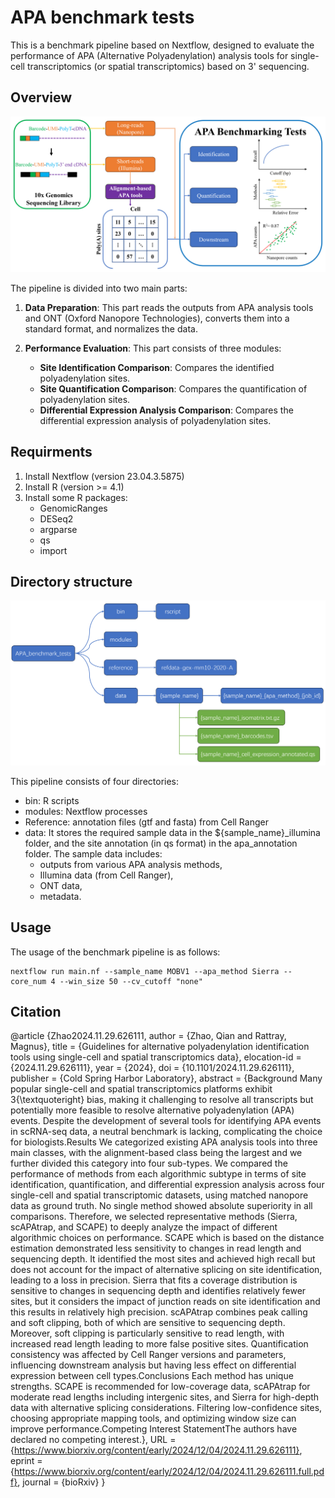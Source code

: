 # APA benchmark tests
This is a benchmark pipeline based on Nextflow, designed to evaluate the performance of APA (Alternative Polyadenylation) analysis tools for single-cell transcriptomics (or spatial transcriptomics) based on 3' sequencing.

## Overview

![pipeline overview](readme_figures/Figure1B_renew.png)


The pipeline is divided into two main parts:

1. **Data Preparation**: This part reads the outputs from APA analysis tools and ONT (Oxford Nanopore Technologies), converts them into a standard format, and normalizes the data.

2. **Performance Evaluation**: This part consists of three modules:
   - **Site Identification Comparison**: Compares the identified polyadenylation sites.
   - **Site Quantification Comparison**: Compares the quantification of polyadenylation sites.
   - **Differential Expression Analysis Comparison**: Compares the differential expression analysis of polyadenylation sites.
  
## Requirments

1. Install Nextflow (version 23.04.3.5875)
2. Install R (version >= 4.1)
3. Install some R packages:
   + GenomicRanges
   + DESeq2
   + argparse
   + qs
   + import

## Directory structure

![directory structure](readme_figures/directory_structure.png)

This pipeline consists of four directories: 

+ bin: R scripts 
+ modules: Nextflow processes 
+ Reference: annotation files (gtf and fasta) from Cell Ranger 
+ data: It stores the required sample data in the ${sample_name}_illumina folder, and the site annotation (in qs format) in the apa_annotation folder. The sample data includes: 
	- outputs from various APA analysis methods, 
	- Illumina data (from Cell Ranger), 
	- ONT data, 
	- metadata.
		
## Usage

The usage of the benchmark pipeline is as follows:

```
nextflow run main.nf --sample_name MOBV1 --apa_method Sierra --core_num 4 --win_size 50 --cv_cutoff "none"
```

## Citation
@article {Zhao2024.11.29.626111,
	author = {Zhao, Qian and Rattray, Magnus},
	title = {Guidelines for alternative polyadenylation identification tools using single-cell and spatial transcriptomics data},
	elocation-id = {2024.11.29.626111},
	year = {2024},
	doi = {10.1101/2024.11.29.626111},
	publisher = {Cold Spring Harbor Laboratory},
	abstract = {Background Many popular single-cell and spatial transcriptomics platforms exhibit 3{\textquoteright} bias, making it challenging to resolve all transcripts but potentially more feasible to resolve alternative polyadenylation (APA) events. Despite the development of several tools for identifying APA events in scRNA-seq data, a neutral benchmark is lacking, complicating the choice for biologists.Results We categorized existing APA analysis tools into three main classes, with the alignment-based class being the largest and we further divided this category into four sub-types. We compared the performance of methods from each algorithmic subtype in terms of site identification, quantification, and differential expression analysis across four single-cell and spatial transcriptomic datasets, using matched nanopore data as ground truth. No single method showed absolute superiority in all comparisons. Therefore, we selected representative methods (Sierra, scAPAtrap, and SCAPE) to deeply analyze the impact of different algorithmic choices on performance. SCAPE which is based on the distance estimation demonstrated less sensitivity to changes in read length and sequencing depth. It identified the most sites and achieved high recall but does not account for the impact of alternative splicing on site identification, leading to a loss in precision. Sierra that fits a coverage distribution is sensitive to changes in sequencing depth and identifies relatively fewer sites, but it considers the impact of junction reads on site identification and this results in relatively high precision. scAPAtrap combines peak calling and soft clipping, both of which are sensitive to sequencing depth. Moreover, soft clipping is particularly sensitive to read length, with increased read length leading to more false positive sites. Quantification consistency was affected by Cell Ranger versions and parameters, influencing downstream analysis but having less effect on differential expression between cell types.Conclusions Each method has unique strengths. SCAPE is recommended for low-coverage data, scAPAtrap for moderate read lengths including intergenic sites, and Sierra for high-depth data with alternative splicing considerations. Filtering low-confidence sites, choosing appropriate mapping tools, and optimizing window size can improve performance.Competing Interest StatementThe authors have declared no competing interest.},
	URL = {https://www.biorxiv.org/content/early/2024/12/04/2024.11.29.626111},
	eprint = {https://www.biorxiv.org/content/early/2024/12/04/2024.11.29.626111.full.pdf},
	journal = {bioRxiv}
}